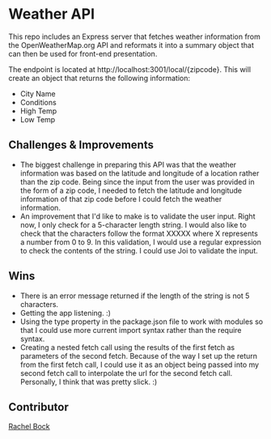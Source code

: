 # Weather API

This repo includes an Express server that fetches weather information from the OpenWeatherMap.org API and reformats it into a summary object that can then be used for front-end presentation.

The endpoint is located at http://localhost:3001/local/{zipcode}.  This will create an object that returns the following information:
- City Name
- Conditions
- High Temp
- Low Temp

## Challenges & Improvements

- The biggest challenge in preparing this API was that the weather information was based on the latitude and longitude of a location rather than the zip code. Being since the input from the user was provided in the form of a zip code, I needed to fetch the latitude and longitude information of that zip code before I could fetch the weather information.
- An improvement that I'd like to make is to validate the user input.  Right now, I only check for a 5-character length string.  I would also like to check that the characters follow the format XXXXX where X represents a number from 0 to 9.  In this validation, I would use a regular expression to check the contents of the string.  I could use Joi to validate the input.

## Wins
 - There is an error message returned if the length of the string is not 5 characters.
 - Getting the app listening. :) 
 - Using the type property in the package.json file to work with modules so that I could use more current import syntax rather than the require syntax.
 - Creating a nested fetch call using the results of the first fetch as parameters of the second fetch.  Because of the way I set up the return from the first fetch call, I could use it as an object being passed into my second fetch call to interpolate the url for the second fetch call.  Personally, I think that was pretty slick.  :)

## Contributor
[Rachel Bock](https://www.linkedin.com/in/rachelbock)